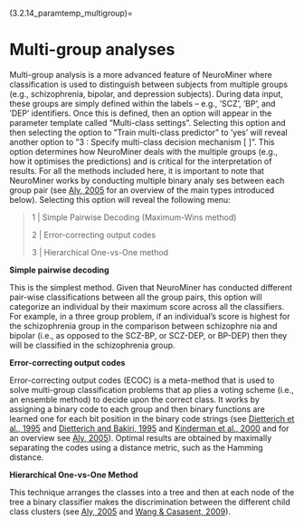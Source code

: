(3.2.14_paramtemp_multigroup)=
# Multi-group analyses

Multi-group analysis is a more advanced feature of NeuroMiner where classification is used to distinguish between subjects from multiple groups (e.g., schizophrenia, bipolar, and depression subjects). During data input, these groups are simply defined within the labels – e.g., ’SCZ’, ’BP’, and ’DEP’ identifiers. Once this is defined, then an option will appear in the parameter template called ”Multi-class settings”. Selecting this option and then selecting the option to ”Train multi-class predictor” to ’yes’ will reveal another option to ”3 : Specify multi-class decision mechanism [ ]”. This option determines how NeuroMiner deals with the multiple groups (e.g., how it optimises the predictions) and is critical for the interpretation of results. For all the methods included here, it is important to note that NeuroMiner works by conducting multiple binary analy ses between each group pair (see [Aly,
2005](https://www.cs.utah.edu/~piyush/teaching/aly05multiclass.pdf) for an overview of the main types introduced below).
Selecting this option will reveal the following menu:

> 1 | Simple Pairwise Decoding (Maximum-Wins method)
>
> 2 | Error-correcting output codes
>
> 3 | Hierarchical One-vs-One method

**Simple pairwise decoding**

This is the simplest method. Given that NeuroMiner has conducted different pair-wise classifications between all the group pairs, this option will categorize an individual by their maximum score across all the classifiers. For example, in a three group problem, if an individual’s score is highest for the schizophrenia group in the comparison between schizophre nia and bipolar (i.e., as opposed to the SCZ-BP, or SCZ-DEP, or BP-DEP) then they will be classified in the schizophrenia group.

**Error-correcting output codes**

Error-correcting output codes (ECOC) is a meta-method that is used to solve multi-group classification problems that ap plies a voting scheme (i.e., an ensemble method) to decide upon the correct class. It works by assigning a binary code to each group and then binary functions are learned one for each bit position in the binary code strings (see [Dietterich et al.,
1995](http://www.jair.org/media/105/live-105-1426-jair.pdf) and
[Dietterich and Bakiri,
1995](https://pdfs.semanticscholar.org/a5d5/75c3515f62908815ce89bae5d4614b837cfa.pdf)
and [Kinderman et
al., 2000](http://citeseerx.ist.psu.edu/viewdoc/download?doi=10.1.1.31.6566&rep=rep1&type=pdf)
and for an overview see [Aly,
2005](https://www.cs.utah.edu/~piyush/teaching/aly05multiclass.pdf)). Optimal results are obtained by maximally separating the codes using a distance metric, such as the Hamming distance.

**Hierarchical One-vs-One Method**

This technique arranges the classes into a tree and then at each node of the tree a binary classifier makes the discrimination between the different child class clusters (see [Aly,
2005](https://www.cs.utah.edu/~piyush/teaching/aly05multiclass.pdf) and [Wang & Casasent, 2009](https://ieeexplore.ieee.org/document/5178670)).
